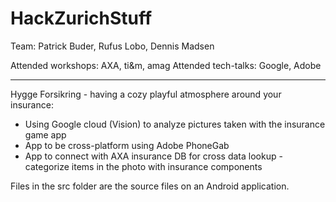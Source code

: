 # HackZurichStuff

Team: Patrick Buder, Rufus Lobo, Dennis Madsen

Attended workshops: AXA, ti&m, amag
Attended tech-talks: Google, Adobe

---
Hygge Forsikring - having a cozy playful atmosphere around your insurance: 
  - Using Google cloud (Vision) to analyze pictures taken with the insurance game app
  - App to be cross-platform using Adobe PhoneGab
  - App to connect with AXA insurance DB for cross data lookup - categorize items in the photo with insurance components

Files in the src folder are the source files on an Android application.
